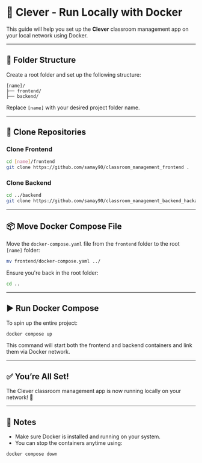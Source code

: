 # 🧠 Clever - Run Locally with Docker

This guide will help you set up the **Clever** classroom management app on your local network using Docker.

---

## 📁 Folder Structure

Create a root folder and set up the following structure:

```
[name]/
├── frontend/
├── backend/
```

Replace `[name]` with your desired project folder name.

---

## 🔽 Clone Repositories

### Clone Frontend

```bash
cd [name]/frontend
git clone https://github.com/samay90/classroom_management_frontend .
```

### Clone Backend

```bash
cd ../backend
git clone https://github.com/samay90/classroom_management_backend_hackathon .
```

---

## 📦 Move Docker Compose File

Move the `docker-compose.yaml` file from the `frontend` folder to the root `[name]` folder:

```bash
mv frontend/docker-compose.yaml ../
```

Ensure you're back in the root folder:

```bash
cd ..
```

---

## ▶️ Run Docker Compose

To spin up the entire project:

```bash
docker compose up
```

This command will start both the frontend and backend containers and link them via Docker network.

---

## ✅ You’re All Set!

The Clever classroom management app is now running locally on your network! 🎉

---

## 📝 Notes

- Make sure Docker is installed and running on your system.
- You can stop the containers anytime using:

```bash
docker compose down
```